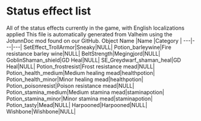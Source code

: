 ﻿# Status effect list
All of the status effects currently in the game, with English localizations applied
This file is automatically generated from Valheim using the JotunnDoc mod found on our GitHub.
Object Name |Name |Category |
---|---|---|
SetEffect_TrollArmor|Sneaky|NULL|
Potion_barleywine|Fire resistance barley wine|NULL|
BeltStrength|Megingjord|NULL|
GoblinShaman_shield|GD Heal|NULL|
SE_Greydwarf_shaman_heal|GD Heal|NULL|
Potion_frostresist|Frost resistance mead|NULL|
Potion_health_medium|Medium healing mead|healthpotion|
Potion_health_minor|Minor healing mead|healthpotion|
Potion_poisonresist|Poison resistance mead|NULL|
Potion_stamina_medium|Medium stamina mead|staminapotion|
Potion_stamina_minor|Minor stamina mead|staminapotion|
Potion_tasty|Mead|NULL|
Harpooned|Harpooned|NULL|
Wishbone|Wishbone|NULL|
